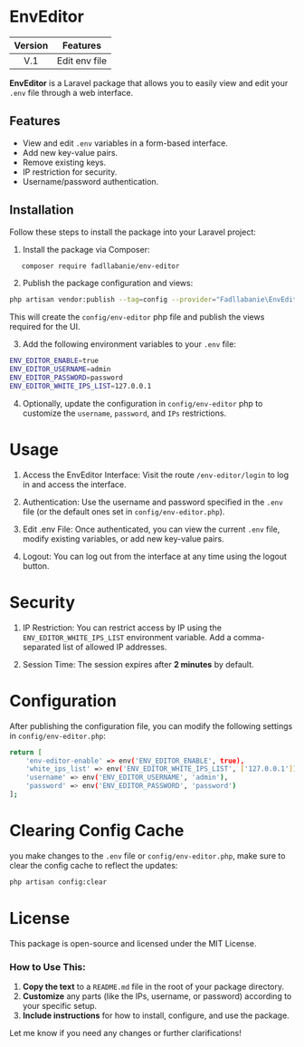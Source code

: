 # EnvEditor

| Version  | Features     |
| :---:   | :---: |
| V.1 | Edit env file   |


**EnvEditor** is a Laravel package that allows you to easily view and edit your `.env` file through a web interface.

## Features
- View and edit `.env` variables in a form-based interface.
- Add new key-value pairs.
- Remove existing keys.
- IP restriction for security.
- Username/password authentication.

## Installation

Follow these steps to install the package into your Laravel project:

1. Install the package via Composer:

```bash
   composer require fadllabanie/env-editor
```

2. Publish the package configuration and views:

```bash
php artisan vendor:publish --tag=config --provider="Fadllabanie\EnvEditor\EnvEditorServiceProvider"
```
This will create the `config/env-editor` php file and publish the views required for the UI.

3. Add the following environment variables to your `.env` file:
```bash
ENV_EDITOR_ENABLE=true
ENV_EDITOR_USERNAME=admin
ENV_EDITOR_PASSWORD=password
ENV_EDITOR_WHITE_IPS_LIST=127.0.0.1
```

4. Optionally, update the configuration in `config/env-editor` php to customize the `username`, `password`, and `IPs` restrictions.

# Usage
1. Access the EnvEditor Interface: Visit the route `/env-editor/login` to log in and access the interface.

2. Authentication: Use the username and password specified in the `.env` file (or the default ones set in `config/env-editor.php`).

3. Edit .env File: Once authenticated, you can view the current `.env` file, modify existing variables, or add new key-value pairs.

4. Logout: You can log out from the interface at any time using the logout button.

# Security

1. IP Restriction: You can restrict access by IP using the `ENV_EDITOR_WHITE_IPS_LIST` environment variable. Add a comma-separated list of allowed IP addresses.

2. Session Time: The session expires after <strong>2 minutes</strong> by default.

# Configuration
After publishing the configuration file, you can modify the following settings in `config/env-editor.php`:

```bash 
return [
    'env-editor-enable' => env('ENV_EDITOR_ENABLE', true),
    'white_ips_list' => env('ENV_EDITOR_WHITE_IPS_LIST', ['127.0.0.1']),
    'username' => env('ENV_EDITOR_USERNAME', 'admin'),
    'password' => env('ENV_EDITOR_PASSWORD', 'password')
];
```

# Clearing Config Cache

you make changes to the `.env` file or `config/env-editor.php`, make sure to clear the config cache to reflect the updates:

```bash 
php artisan config:clear
```

# License
This package is open-source and licensed under the MIT License.


### How to Use This:
1. **Copy the text** to a `README.md` file in the root of your package directory.
2. **Customize** any parts (like the IPs, username, or password) according to your specific setup.
3. **Include instructions** for how to install, configure, and use the package.

Let me know if you need any changes or further clarifications!

